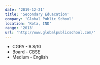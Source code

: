 ```yaml
---
date: '2019-12-21'
title: 'Secondary Eduacation'
company: 'Global Public School'
location: 'Kota, IND'
range: '2013'
url: 'http://www.globalpublicschool.com/'
---
```


- CGPA - 9.8/10
- Board - CBSE
- Medium - English
